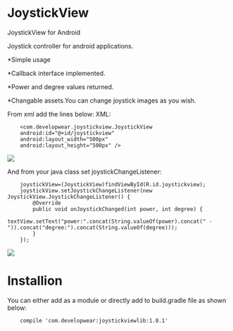 # JoystickView
JoystickView for Android

Joystick controller for android applications.

*Simple usage

*Callback interface implemented.

*Power and degree values returned.

*Changable assets.You can change joystick images as you wish.


From xml add the lines below:
XML:

        <com.developwear.joystickview.JoystickView
        android:id="@+id/joystickview"
        android:layout_width="500px"
        android:layout_height="500px" />

![](https://github.com/clkasd/JoystickView/blob/master/readmeImages/Image_1447056442984.png)

And from your java class set joystickChangeListener:

        joystickView=(JoystickView)findViewById(R.id.joystickview);
        joystickView.setJoystickChangeListener(new JoystickView.JoystickChangeListener() {
            @Override
            public void onJoystickChanged(int power, int degree) {
                textView.setText("power:".concat(String.valueOf(power).concat(" - ")).concat("degree:").concat(String.valueOf(degree)));
            }
        });

![](https://github.com/clkasd/JoystickView/blob/master/readmeImages/2015-11-09%2008.04.34.png)

# Installion
You can either add as a module or directly add to build.gradle file as shown below:

        compile 'com.developwear:joystickviewlib:1.0.1'

